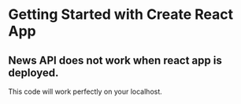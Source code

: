 # Getting Started with Create React App
## News API does not work when react app is deployed.
This code will work perfectly on your localhost.
